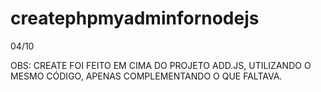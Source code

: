 # createphpmyadminfornodejs
04/10


OBS: CREATE FOI FEITO EM CIMA DO PROJETO ADD.JS, UTILIZANDO O MESMO CÓDIGO, APENAS COMPLEMENTANDO O QUE FALTAVA. 
